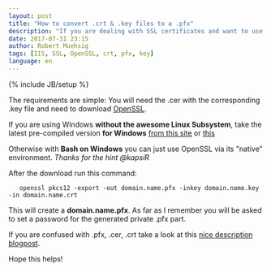 ```yaml
---
layout: post
title: "How to convert .crt & .key files to a .pfx"
description: "If you are dealing with SSL certificates and want to use them with IIS you will need a .pfx file. Some cert companys will just issue a .crt and .key file, but don't worry: Converting them to a PFX is easy."
date: 2017-07-31 23:15
author: Robert Muehsig
tags: [IIS, SSL, OpenSSL, crt, pfx, key]
language: en
---
```

{% include JB/setup %}

The requirements are simple: You will need the .cer with the corresponding .key file and need to download [OpenSSL](https://wiki.openssl.org/index.php/Binaries).

If you are using Windows __without the awesome Linux Subsystem__, take the latest pre-compiled version __for Windows__ [from this site](https://indy.fulgan.com/SSL/) or [this](https://www.heise.de/download/product/win32-openssl-47316)

Otherwise with __Bash on Windows__ you can just use OpenSSL via its "native" environment. *Thanks for the hint @kapsiR*

After the download run this command:

       openssl pkcs12 -export -out domain.name.pfx -inkey domain.name.key -in domain.name.crt

This will create a __domain.name.pfx__. As far as I remember you will be asked to set a password for the generated private .pfx part.

If you are confused with .pfx, .cer, .crt take a look at this [nice description blogpost](http://www.gtopia.org/blog/2010/02/der-vs-crt-vs-cer-vs-pem-certificates/).

Hope this helps!
